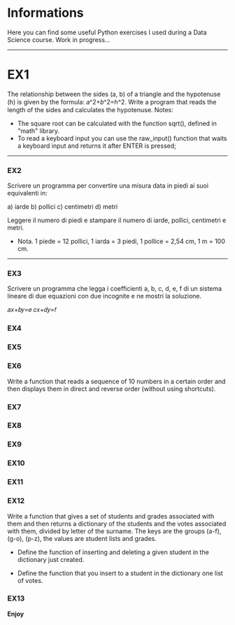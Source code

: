 # Informations
Here you can find some useful Python exercises I used during a Data Science course. Work in progress...

____

# EX1
The relationship between the sides (a, b) of a triangle and the hypotenuse (h) is given by the formula: 𝑎^2+𝑏^2=ℎ^2. Write a program that reads the length of the sides and calculates the hypotenuse.
Notes:
- The square root can be calculated with the function sqrt(), defined in "math" library.
- To read a keyboard input you can use the raw_input() function that waits a keyboard input and returns it after ENTER is pressed;

____

### EX2
Scrivere un programma per convertire una misura data in piedi ai suoi equivalenti in:

a) iarde
b) pollici
c) centimetri
d) metri 

Leggere il numero di piedi e stampare il numero di iarde, pollici, centimetri e metri.

- Nota. 1 piede = 12 pollici, 1 iarda = 3 piedi, 1 pollice = 2,54 cm, 1 m = 100 cm. 

____

### EX3
Scrivere un programma che legga i coefficienti a, b, c, d, e, f di un sistema lineare di due equazioni con due incognite e ne mostri la soluzione.

  𝑎𝑥+𝑏𝑦=𝑒
  𝑐𝑥+𝑑𝑦=𝑓

### EX4

### EX5

### EX6
Write a function that reads a sequence of 10 numbers in a certain order and then displays them in direct and reverse order (without using shortcuts).

### EX7

### EX8

### EX9

### EX10

### EX11

### EX12
Write a function that gives a set of students and grades associated with them and then returns a dictionary of the students and the votes associated with them, divided by letter of the surname. The keys are the groups (a-f), (g-o), (p-z), the values are student lists and grades.

- Define the function of inserting and deleting a given student in the dictionary just created.

- Define the function that you insert to a student in the dictionary one list of votes.

### EX13

**Enjoy**
